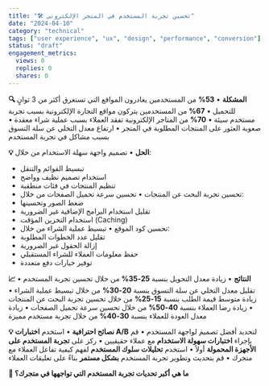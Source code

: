 ```yaml
---
title: "🛠️ تحسين تجربة المستخدم في المتجر الإلكتروني"
date: "2024-04-10"
category: "technical"
tags: ["user experience", "ux", "design", "performance", "conversion"]
status: "draft"
engagement_metrics:
  views: 0
  replies: 0
  shares: 0
---
```


**🔍 المشكلة**
• **53%** من المستخدمين يغادرون المواقع التي تستغرق أكثر من 3 ثوانٍ للتحميل
• **67%** من المستخدمين يتركون مواقع التجارة الإلكترونية بسبب تجربة مستخدم سيئة
• **70%** من المتاجر الإلكترونية تفقد العملاء بسبب عملية شراء معقدة
• صعوبة العثور على المنتجات المطلوبة في المتجر
• ارتفاع معدل التخلي عن سلة التسوق بسبب مشاكل في تجربة المستخدم

**💡 الحل**
• تصميم واجهة سهلة الاستخدام من خلال:
  - تبسيط القوائم والتنقل
  - استخدام تصميم نظيف وواضح
  - تنظيم المنتجات في فئات منطقية
  - تحسين تجربة البحث عن المنتجات
• تحسين سرعة تحميل الصفحات من خلال:
  - ضغط الصور وتحسينها
  - تقليل استخدام البرامج الإضافية غير الضرورية
  - استخدام التخزين المؤقت (Caching)
  - تحسين كود الموقع
• تبسيط عملية الشراء من خلال:
  - تقليل عدد الخطوات المطلوبة
  - إزالة الحقول غير الضرورية
  - حفظ معلومات العملاء للشراء المستقبلي
  - توفير خيارات دفع متعددة

**📈 النتائج**
• زيادة معدل التحويل بنسبة **25-35%** من خلال تحسين تجربة المستخدم
• تقليل معدل التخلي عن سلة التسوق بنسبة **20-30%** من خلال تبسيط عملية الشراء
• زيادة متوسط قيمة الطلب بنسبة **15-25%** من خلال تحسين تجربة البحث عن المنتجات
• زيادة رضا العملاء بنسبة **40-50%** من خلال تحسين سرعة تحميل الصفحات
• زيادة معدل العودة للعملاء بنسبة **30-40%** من خلال تجربة مستخدم مميزة

**💡 نصائح احترافية**
• استخدم **اختبارات A/B** لتحديد أفضل تصميم لواجهة المستخدم
• قم بإجراء **اختبارات سهولة الاستخدام** مع عملاء حقيقيين
• ركز على **تجربة المستخدم على الأجهزة المحمولة** أولاً
• استخدم **تحليلات سلوك المستخدم** لفهم كيفية تفاعل العملاء مع متجرك
• قم بتحديث وتطوير تجربة المستخدم **بشكل مستمر** بناءً على تعليقات العملاء

**💭 ما هي أكبر تحديات تجربة المستخدم التي تواجهها في متجرك؟**
